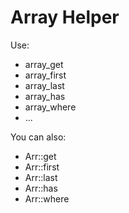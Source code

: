 # Array Helper

Use:
  - array_get
  - array_first
  - array_last
  - array_has
  - array_where
  - ...

You can also:
  - Arr::get
  - Arr::first
  - Arr::last
  - Arr::has
  - Arr::where